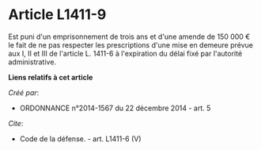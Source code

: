 # Article L1411-9

Est puni d'un emprisonnement de trois ans et d'une amende de 150 000 € le fait de ne pas respecter les prescriptions d'une
mise en demeure prévue aux I, II et III de l'article L. 1411-6 à l'expiration du délai fixé par l'autorité administrative.

**Liens relatifs à cet article**

_Créé par_:

  - ORDONNANCE n°2014-1567 du 22 décembre 2014 - art. 5

_Cite_:

  - Code de la défense. - art. L1411-6 (V)
